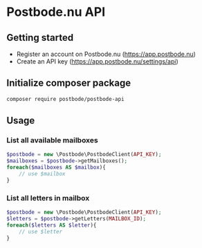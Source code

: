 # Postbode.nu API
## Getting started
- Register an account on Postbode.nu (https://app.postbode.nu)
- Create an API key (https://app.postbode.nu/settings/api)

## Initialize composer package
``` bash
composer require postbode/postbode-api
```

## Usage
### List all available mailboxes
```php
$postbode = new \Postbode\PostbodeClient(API_KEY);
$mailboxes = $postbode->getMailboxes();
foreach($mailboxes AS $mailbox){
    // use $mailbox
}
```
### List all letters in mailbox
```php
$postbode = new \Postbode\PostbodeClient(API_KEY);
$letters = $postbode->getLetters(MAILBOX_ID);
foreach($letters AS $letter){
    // use $letter
}
```